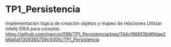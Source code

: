 # TP1_Persistencia
Implementación lógica de creación objetos y mapeo de relaciones Utilizar Intellij IDEA para compilar.
https://github.com/marcos1198/TP1_Persistencia/tree/744c1966f39d6fdae2b6a0af1309385759c930fc/TP1_Persistencia
